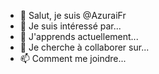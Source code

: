 - :wave: Salut, je suis @AzuraiFr
- :eyes: Je suis intéressé par...
- :seedling: J'apprends actuellement...
- 💞️ Je cherche à collaborer sur...
- :mailbox: Comment me joindre...
